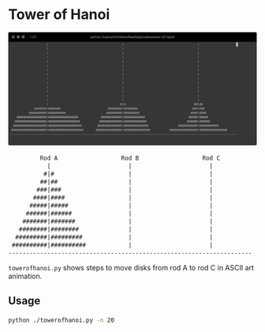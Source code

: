 # Tower of Hanoi

![screenshot](./screenshot.png)

```
         Rod A                  Rod B                  Rod C
           |                      |                      |
          #|#                     |                      |
         ##|##                    |                      |
        ###|###                   |                      |
       ####|####                  |                      |
      #####|#####                 |                      |
     ######|######                |                      |
    #######|#######               |                      |
   ########|########              |                      |
  #########|#########             |                      |
 ##########|##########            |                      |
---------------------------------------------------------------------
```

`towerofhanoi.py` shows steps to move disks from rod A to rod C in ASCII art animation.

## Usage
```bash
python ./towerofhanoi.py -n 20
```
